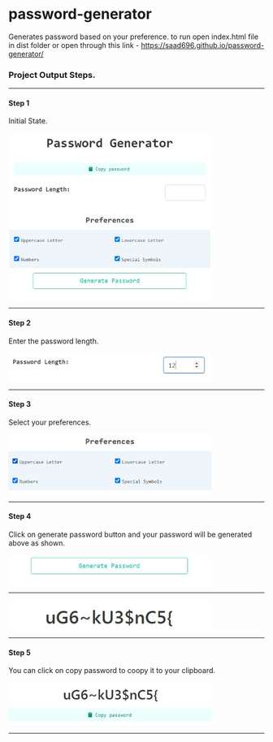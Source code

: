 # password-generator
Generates password based on your preference.
to run open index.html file in dist folder 
or open through this link - https://saad696.github.io/password-generator/

<h3 align="left">Project Output Steps.</h3><hr>

<h4 align="left">Step 1</h4>
<p align="left">Initial State.</p>
<img align='center' src =https://github.com/saad696/password-generator/blob/master/images/step%201.JPG width = 400><hr>

<h4 align="left">Step 2</h4>
<p align="left">Enter the password length.</p>
<img align='center' src =https://github.com/saad696/password-generator/blob/master/images/step%202.JPG width = 400><hr>

<h4 align="left">Step 3</h4>
<p align="left">Select your preferences.</p>
<img align='center' src =https://github.com/saad696/password-generator/blob/master/images/step%203.JPG width = 400><hr>

<h4 align="left">Step 4</h4>
<p align="left">Click on generate password button and your password will be generated above as shown.</p>
<img align='center' src =https://github.com/saad696/password-generator/blob/master/images/step%205.JPG width = 400><hr>

<img align='center' src =https://github.com/saad696/password-generator/blob/master/images/step%205.1.JPG width = 400><hr>

<h4 align="left">Step 5</h4>
<p align="left">You can click on copy password to coopy it to your clipboard.</p>
<img align='center' src =https://github.com/saad696/password-generator/blob/master/images/step%206.JPG width = 400><hr>
